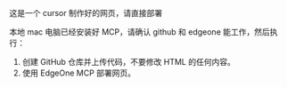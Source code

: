 这是一个 cursor 制作好的网页，请直接部署

本地 mac 电脑已经安装好 MCP，请确认 github 和 edgeone 能工作，然后执行：

1. 创建 GitHub 仓库并上传代码，不要修改 HTML 的任何内容。
2. 使用 EdgeOne MCP 部署网页。

